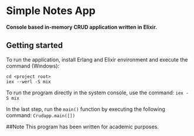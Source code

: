 # Simple Notes App

**Console based in-memory CRUD application written in Elixir.**

## Getting started
To run the application, install Erlang and Elixir environment and execute the command (Windows):
```
cd <project root>
iex --werl -S mix
```

To run the program directly in the system console, use the command: `iex -S mix`

In the last step, run the `main()` function by executing the following command: `Crudapp.main([])` 

##Note
This program has been written for academic purposes.